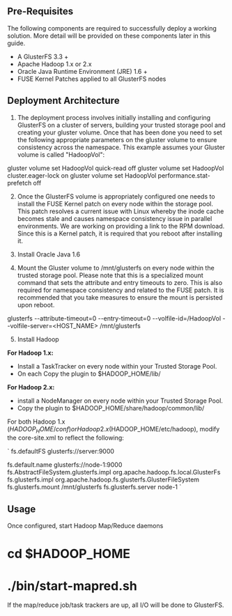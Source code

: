 ## Pre-Requisites ##

The following components are required to successfully deploy a working solution. More detail will be provided on these components later in this guide.

* A GlusterFS 3.3 +
* Apache Hadoop 1.x or 2.x
* Oracle Java Runtime Environment (JRE) 1.6 +
* FUSE Kernel Patches applied to all GlusterFS nodes

## Deployment Architecture ##

1) The deployment process involves initially installing and configuring GlusterFS on a cluster of servers, building your trusted storage pool and creating your gluster volume. Once that has been done you need to set the following appropriate parameters on the gluster volume to ensure consistency across the namespace. This example assumes your Gluster volume is called "HadoopVol":

gluster volume set HadoopVol quick-read off
gluster volume set HadoopVol cluster.eager-lock on
gluster volume set HadoopVol performance.stat-prefetch off

2) Once the GlusterFS volume is appropriately configured one needs to install the FUSE Kernel patch on every node within the storage pool. This patch resolves a current issue with Linux whereby the inode cache becomes stale and causes namespace consistency issue in parallel environments. We are working on providing a link to the RPM download. Since this is a Kernel patch, it is required that you reboot after installing it.

3) Install Oracle Java 1.6

4) Mount the Gluster volume to /mnt/glusterfs on every node within the trusted storage pool. Please note that this is a specialized mount command that sets the attribute and entry timeouts to zero. This is also required for namespace consistency and related to the FUSE patch. It is recommended that you take measures to ensure the mount is persisted upon reboot.

glusterfs --attribute-timeout=0 --entry-timeout=0 --volfile-id=/HadoopVol --volfile-server=<HOST_NAME> /mnt/glusterfs

5) Install Hadoop

**For Hadoop 1.x:**
* Install a TaskTracker on every node within your Trusted Storage Pool. 
* On each Copy the plugin to $HADOOP_HOME/lib/

**For Hadoop 2.x:**
* install a NodeManager on every node within your Trusted Storage Pool. 
* Copy the plugin to $HADOOP_HOME/share/hadoop/common/lib/

For both Hadoop 1.x ($HADOOP_HOME/conf) or Hadoop 2.x ($HADOOP_HOME/etc/hadoop), modify the core-site.xml to reflect the following:

` <property>
  <name>fs.defaultFS</name>
  <value>glusterfs://server:9000</value>
 </property>

 <property>
  <name>fs.default.name</name>
  <value>glusterfs://node-1:9000</value>
 </property>

 <property>
  <name>fs.AbstractFileSystem.glusterfs.impl</name>
  <value>org.apache.hadoop.fs.local.GlusterFs</value>
 </property>

 <property>
  <name>fs.glusterfs.impl</name>
  <value>org.apache.hadoop.fs.glusterfs.GlusterFileSystem</value>
 </property>

 <property>
  <name>fs.glusterfs.mount</name>
  <value>/mnt/glusterfs</value>
 </property>

 <property>
  <name>fs.glusterfs.server</name>
  <value>node-1</value>
 </property>`

## Usage ##

  Once configured, start Hadoop Map/Reduce daemons

  # cd $HADOOP_HOME
  # ./bin/start-mapred.sh

  If the map/reduce job/task trackers are up, all I/O will be done to GlusterFS.